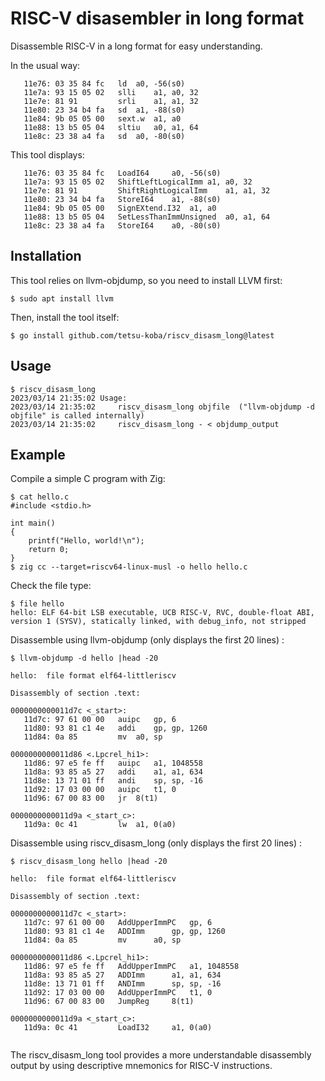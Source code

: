 # RISC-V disasembler in long format

Disassemble RISC-V in a long format for easy understanding.

In the usual way:
```
   11e76: 03 35 84 fc  	ld	a0, -56(s0)
   11e7a: 93 15 05 02  	slli	a1, a0, 32
   11e7e: 81 91        	srli	a1, a1, 32
   11e80: 23 34 b4 fa  	sd	a1, -88(s0)
   11e84: 9b 05 05 00  	sext.w	a1, a0
   11e88: 13 b5 05 04  	sltiu	a0, a1, 64
   11e8c: 23 38 a4 fa  	sd	a0, -80(s0)
```

This tool displays:
```
   11e76: 03 35 84 fc  	LoadI64		a0, -56(s0)
   11e7a: 93 15 05 02  	ShiftLeftLogicalImm	a1, a0, 32
   11e7e: 81 91        	ShiftRightLogicalImm	a1, a1, 32
   11e80: 23 34 b4 fa  	StoreI64	a1, -88(s0)
   11e84: 9b 05 05 00  	SignEXtend.I32	a1, a0
   11e88: 13 b5 05 04  	SetLessThanImmUnsigned	a0, a1, 64
   11e8c: 23 38 a4 fa  	StoreI64	a0, -80(s0)
```

## Installation

This tool relies on llvm-objdump, so you need to install LLVM first:

```
$ sudo apt install llvm
```

Then, install the tool itself:
```
$ go install github.com/tetsu-koba/riscv_disasm_long@latest
```

## Usage

```
$ riscv_disasm_long
2023/03/14 21:35:02 Usage:
2023/03/14 21:35:02 	riscv_disasm_long objfile  ("llvm-objdump -d objfile" is called internally)
2023/03/14 21:35:02 	riscv_disasm_long - < objdump_output
```

## Example

Compile a simple C program with Zig:

```
$ cat hello.c 
#include <stdio.h>

int main()
{
	printf("Hello, world!\n");
	return 0;
}
$ zig cc --target=riscv64-linux-musl -o hello hello.c
```

Check the file type:

```
$ file hello
hello: ELF 64-bit LSB executable, UCB RISC-V, RVC, double-float ABI, version 1 (SYSV), statically linked, with debug_info, not stripped
```

Disassemble using llvm-objdump (only displays the first 20 lines) :

```
$ llvm-objdump -d hello |head -20

hello:	file format elf64-littleriscv

Disassembly of section .text:

0000000000011d7c <_start>:
   11d7c: 97 61 00 00  	auipc	gp, 6
   11d80: 93 81 c1 4e  	addi	gp, gp, 1260
   11d84: 0a 85        	mv	a0, sp

0000000000011d86 <.Lpcrel_hi1>:
   11d86: 97 e5 fe ff  	auipc	a1, 1048558
   11d8a: 93 85 a5 27  	addi	a1, a1, 634
   11d8e: 13 71 01 ff  	andi	sp, sp, -16
   11d92: 17 03 00 00  	auipc	t1, 0
   11d96: 67 00 83 00  	jr	8(t1)

0000000000011d9a <_start_c>:
   11d9a: 0c 41        	lw	a1, 0(a0)
```

Disassemble using riscv_disasm_long (only displays the first 20 lines) :

```
$ riscv_disasm_long hello |head -20

hello:	file format elf64-littleriscv

Disassembly of section .text:

0000000000011d7c <_start>:
   11d7c: 97 61 00 00  	AddUpperImmPC	gp, 6
   11d80: 93 81 c1 4e  	ADDImm		gp, gp, 1260
   11d84: 0a 85        	mv		a0, sp

0000000000011d86 <.Lpcrel_hi1>:
   11d86: 97 e5 fe ff  	AddUpperImmPC	a1, 1048558
   11d8a: 93 85 a5 27  	ADDImm		a1, a1, 634
   11d8e: 13 71 01 ff  	ANDImm		sp, sp, -16
   11d92: 17 03 00 00  	AddUpperImmPC	t1, 0
   11d96: 67 00 83 00  	JumpReg		8(t1)

0000000000011d9a <_start_c>:
   11d9a: 0c 41        	LoadI32		a1, 0(a0)


```

The riscv_disasm_long tool provides a more understandable disassembly output by using descriptive mnemonics for RISC-V instructions.
